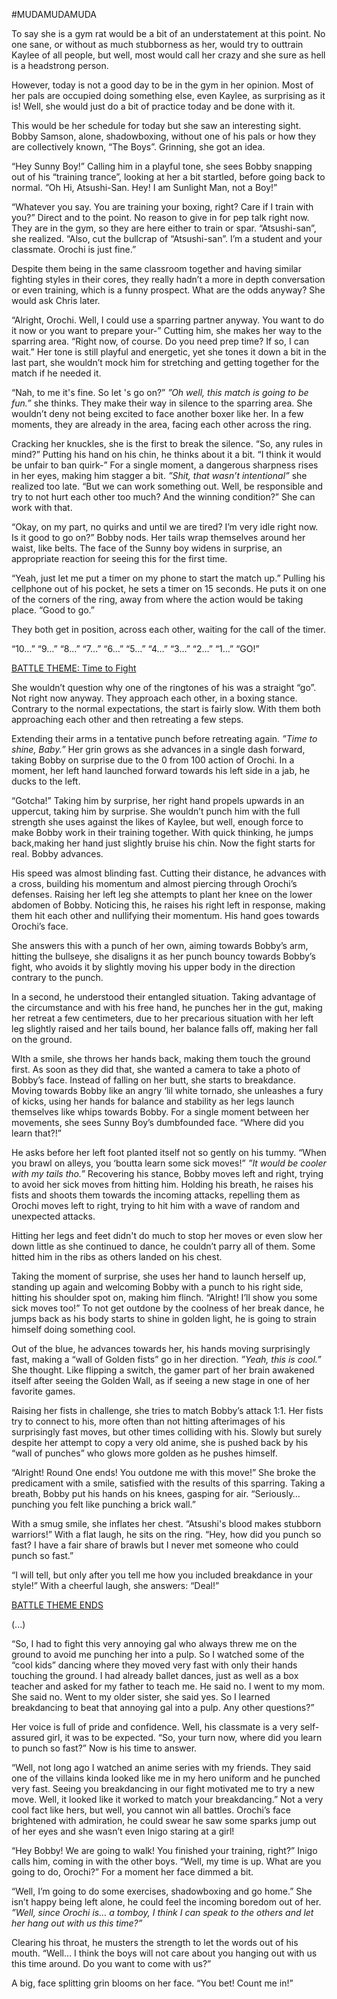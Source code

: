 #MUDAMUDAMUDA

To say she is a gym rat would be a bit of an understatement at this point. No one sane, or without as much stubborness as her, would try to outtrain Kaylee of all people, but well, most would call her crazy and she sure as hell is a headstrong person.

However, today is not a good day to be in the gym in her opinion. Most of her pals are occupied doing something else, even Kaylee, as surprising as it is! Well, she would just do a bit of practice today and be done with it.

This would be her schedule for today but she saw an interesting sight. Bobby Samson, alone, shadowboxing, without one of his pals or how they are collectively known, “The Boys”. Grinning, she got an idea.

“Hey Sunny Boy!” Calling him in a playful tone, she sees Bobby snapping out of his “training trance”, looking at her a bit startled, before going back to normal. “Oh Hi, Atsushi-San. Hey! I am Sunlight Man, not a Boy!”

“Whatever you say. You are training your boxing, right? Care if I train with you?” Direct and to the point. No reason to give in for pep talk right now. They are in the gym, so they are here either to train or spar. “Atsushi-san”, she realized. “Also, cut the bullcrap of “Atsushi-san”. I’m a student and your classmate. Orochi is just fine.”

Despite them being in the same classroom together and having similar fighting styles in their cores, they really hadn’t a more in depth conversation or even training, which is a funny prospect. What are the odds anyway? She would ask Chris later.

“Alright, Orochi. Well, I could use a sparring partner anyway. You want to do it now or you want to prepare your-” Cutting him, she makes her way to the sparring area. “Right now, of course. Do you need prep time? If so, I can wait.” Her tone is still playful and energetic, yet she tones it down a bit in the last part, she wouldn’t mock him for stretching and getting together for the match if he needed it.

“Nah, to me it's fine. So let 's go on?” *”Oh well, this match is going to be fun.”* she thinks. They make their way in silence to the sparring area. She wouldn’t deny not being excited to face another boxer like her. In a few moments, they are already in the area, facing each other across the ring.

Cracking her knuckles, she is the first to break the silence. “So, any rules in mind?” Putting his hand on his chin, he thinks about it a bit. “I think it would be unfair to ban quirk-” For a single moment, a dangerous sharpness rises in her eyes, making him stagger a bit. *”Shit, that wasn’t intentional”* she realized too late. “But we can work something out. Well, be responsible and try to not hurt each other too much? And the winning condition?” She can work with that.

“Okay, on my part, no quirks and until we are tired? I’m very idle right now. Is it good to go on?” Bobby nods. Her tails wrap themselves around her waist, like belts. The face of the Sunny boy widens in surprise, an appropriate reaction for seeing this for the first time.

“Yeah, just let me put a timer on my phone to start the match up.” Pulling his cellphone out of his pocket, he sets a timer on 15 seconds. He puts it on one of the corners of the ring, away from where the action would be taking place. “Good to go.”

They both get in position, across each other, waiting for the call of the timer.

“10…”
“9…”
“8…”
“7…”
“6…”
“5…”
“4…”
“3…”
“2…”
“1…”
“GO!”

[BATTLE THEME: Time to Fight](https://www.youtube.com/watch?v=Bkp1mhdQxZs)

She wouldn’t question why one of the ringtones of his was a straight “go”. Not right now anyway. They approach each other, in a boxing stance. Contrary to the normal expectations, the start is fairly slow. With them both approaching each other and then retreating a few steps.

Extending their arms in a tentative punch before retreating again. *”Time to shine, Baby.”* Her grin grows as she advances in a single dash forward, taking Bobby on surprise due to the 0 from 100 action of Orochi. In a moment, her left hand launched forward towards his left side in a jab, he ducks to the left.

“Gotcha!” Taking him by surprise, her right hand propels upwards in an uppercut, taking him by surprise. She wouldn’t punch him with the full strength she uses against the likes of Kaylee, but well, enough force to make Bobby work in their training together. With quick thinking, he jumps back,making her hand just slightly bruise his chin. Now the fight starts for real. Bobby advances.

His speed was almost blinding fast. Cutting their distance, he advances with a cross, building his momentum and almost piercing through Orochi’s defenses. Raising her left leg she attempts to plant her knee on the lower abdomen of Bobby. Noticing this, he raises his right left in response, making them hit each other and nullifying their momentum. His hand goes towards Orochi’s face.

She answers this with a punch of her own, aiming towards Bobby’s arm, hitting the bullseye, she disaligns it as her punch bouncy towards Bobby’s fight, who avoids it by slightly moving his upper body in the direction contrary to the punch.

In a second, he understood their entangled situation. Taking advantage of the circumstance and with his free hand, he punches her in the gut, making her retreat a few centimeters, due to her precarious situation with her left leg slightly raised and her tails bound, her balance falls off, making her fall on the ground.

WIth a smile, she throws her hands back, making them touch the ground first. As soon as they did that, she wanted a camera to take a photo of Bobby’s face. Instead of falling on her butt, she starts to breakdance. Moving towards Bobby like an angry ‘lil white tornado, she unleashes a fury of kicks, using her hands for balance and stability as her legs launch themselves like whips towards Bobby. For a single moment between her movements, she sees Sunny Boy’s dumbfounded face. “Where did you learn that?!”

He asks before her left foot planted itself not so gently on his tummy. “When you brawl on alleys, you ‘boutta learn some sick moves!” *”It would be cooler with my tails tho.”* Recovering his stance, Bobby moves left and right, trying to avoid her sick moves from hitting him. Holding his breath, he raises his fists and shoots them towards the incoming attacks, repelling them as Orochi moves left to right, trying to hit him with a wave of random and unexpected attacks.

Hitting her legs and feet didn't do much to stop her moves or even slow her down little as she continued to dance, he couldn’t parry all of them. Some hitted him in the ribs as others landed on his chest.

Taking the moment of surprise, she uses her hand to launch herself up, standing up again and welcoming Bobby with a punch to his right side, hitting his shoulder spot on, making him flinch. “Alright! I’ll show you some sick moves too!” To not get outdone by the coolness of her break dance, he jumps back as his body starts to shine in golden light, he is going to strain himself doing something cool.

Out of the blue, he advances towards her, his hands moving surprisingly fast, making a “wall of Golden fists” go in her direction. *”Yeah, this is cool.”* She thought. Like flipping a switch, the gamer part of her brain awakened itself after seeing the Golden Wall, as if seeing a new stage in one of her favorite games.

Raising her fists in challenge, she tries to match Bobby’s attack 1:1. Her fists try to connect to his, more often than not hitting afterimages of his surprisingly fast moves, but other times colliding with his. Slowly but surely despite her attempt to copy a very old anime, she is pushed back by his “wall of punches” who glows more golden as he pushes himself.

“Alright! Round One ends! You outdone me with this move!” She broke the predicament with a smile, satisfied with the results of this sparring. Taking a breath, Bobby put his hands on his knees, gasping for air. “Seriously… punching you felt like punching a brick wall.”

With a smug smile, she inflates her chest. “Atsushi's blood makes stubborn warriors!” With a flat laugh, he sits on the ring. “Hey, how did you punch so fast? I have a fair share of brawls but I never met someone who could punch so fast.”

“I will tell, but only after you tell me how you included breakdance in your style!” With a cheerful laugh, she answers: “Deal!”

[BATTLE THEME ENDS](https://www.youtube.com/watch?v=Bkp1mhdQxZs)

(...)

“So, I had to fight this very annoying gal who always threw me on the ground to avoid me punching her into a pulp. So I watched some of the “cool kids” dancing where they moved very fast with only their hands touching the ground. I had already ballet dances, just as well as a box teacher and asked for my father to teach me. He said no. I went to my mom. She said no. Went to my older sister, she said yes. So I learned breakdancing to beat that annoying gal into a pulp. Any other questions?”

Her voice is full of pride and confidence. Well, his classmate is a very self-assured girl, it was to be expected. “So, your turn now, where did you learn to punch so fast?” Now is his time to answer. 

“Well, not long ago I watched an anime series with my friends. They said one of the villains kinda looked like me in my hero uniform and he punched very fast. Seeing you breakdancing in our fight motivated me to try a new move. Well, it looked like it worked to match your breakdancing.” Not a very cool fact like hers, but well, you cannot win all battles. Orochi’s face brightened with admiration, he could swear he saw some sparks jump out of her eyes and she wasn’t even Inigo staring at a girl!

“Hey Bobby! We are going to walk! You finished your training, right?” Inigo calls him, coming in with the other boys. “Well, my time is up. What are you going to do, Orochi?” For a moment her face dimmed a bit. 

“Well, I’m going to do some exercises, shadowboxing and go home.” She isn’t happy being left alone, he could feel the incoming boredom out of her. *”Well, since Orochi is… a tomboy, I think I can speak to the others and let her hang out with us this time?”*

Clearing his throat, he musters the strength to let the words out of his mouth. “Well… I think the boys will not care about you hanging out with us this time around. Do you want to come with us?”

A big, face splitting grin blooms on her face. “You bet! Count me in!”